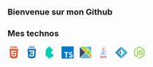 ### Bienvenue sur mon Github 

### Mes technos ### 
<img align="left" alt="Html5" width="25px" src="img/html5.svg" style="padding-right:11px;" />
<img align="left" alt="Css3" width="25px" src="img/css3.svg" style="padding-right:11px;" />
<img align="left" alt="bulma" width="25px" src="img/bulma.svg" style="padding-right:11px;" />
<img align="left" alt="TS" width="25px" src="img/ts.svg" style="padding-right:11px;" />
<img align="left" alt="elm" width="25px" src="img/elm.svg" style="padding-right:11px;" />
<img align="left" alt="Java" width="25px" src="img/java.svg" style="padding-right:11px;" />
<img align="left" alt="fsharp" width="25px" src="img/fsharp.svg" style="padding-right:11px;" />
<img align="left" alt="node" width="25px" src="img/nodejs.svg" style="padding-right:11px;" />

<!--
**Jonathan-HETEAU/Jonathan-HETEAU** is a ✨ _special_ ✨ repository because its `README.md` (this file) appears on your GitHub profile.

Here are some ideas to get you started:

- 🔭 I’m currently working on ...
- 🌱 I’m currently learning ...
- 👯 I’m looking to collaborate on ...
- 🤔 I’m looking for help with ...
- 💬 Ask me about ...
- 📫 How to reach me: ...
- 😄 Pronouns: ...
- ⚡ Fun fact: ...
-->
